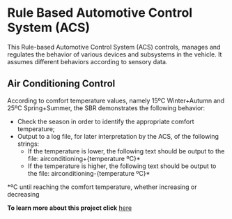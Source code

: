 # Rule Based Automotive Control System (ACS)

This Rule-based Automotive Control System (ACS) controls, manages and regulates the behavior of various devices and subsystems in the vehicle. It assumes different behaviors according to sensory data.

## Air Conditioning Control

According to comfort temperature values, namely 15ºC Winter+Autumn and 25ºC
Spring+Summer, the SBR demonstrates the following behavior:

 - Check the season in order to identify the appropriate comfort temperature;
 - Output to a log file, for later interpretation by the ACS, of the following strings:
     - If the temperature is lower, the following text should be output to the file:
    airconditioning+{temperature ºC}*
     - If the temperature is higher, the following text should be output to the file:
    airconditioning-{temperature ºC}*
    
*ºC until reaching the comfort temperature, whether increasing or decreasing

**To learn more about this project click** [here](https://github.com/SusanaMarques/ACS-Rule-Based-Automotive-Control-System/blob/main/project_report.pdf) 
